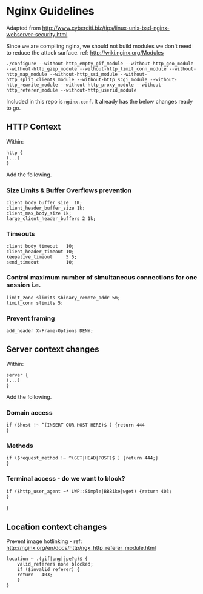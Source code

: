 
# Nginx Guidelines

Adapted from http://www.cyberciti.biz/tips/linux-unix-bsd-nginx-webserver-security.html

Since we are compiling nginx, we should not build modules we don't need to reduce the attack surface. ref: http://wiki.nginx.org/Modules 

```
./configure --without-http_empty_gif_module --without-http_geo_module --without-http_gzip_module --without-http_limit_conn_module --without-http_map_module --without-http_ssi_module --without-http_split_clients_module --without-http_scgi_module --without-http_rewrite_module --without-http_proxy_module --without-http_referer_module --without-http_userid_module
```

Included in this repo is ```nginx.conf```. It already has the below changes ready to go.

## HTTP Context

Within: 

	http {
	(...)
	}

Add the following.
 
### Size Limits & Buffer Overflows prevention


	client_body_buffer_size  1K;
	client_header_buffer_size 1k;
	client_max_body_size 1k;
	large_client_header_buffers 2 1k;


### Timeouts


	client_body_timeout   10;
	client_header_timeout 10;
	keepalive_timeout     5 5;
	send_timeout          10;


### Control maximum number of simultaneous connections for one session i.e.


	limit_zone slimits $binary_remote_addr 5m;
	limit_conn slimits 5;

### Prevent framing

	add_header X-Frame-Options DENY;

## Server context changes

Within:


	server {
	(...)
	}


Add the following.

### Domain access

	if ($host !~ ^(INSERT OUR HOST HERE)$ ) {return 444
	}

### Methods

	if ($request_method !~ ^(GET|HEAD|POST)$ ) {return 444;}
	}

### Terminal access - do we want to block?

	if ($http_user_agent ~* LWP::Simple|BBBike|wget) {return 403;
	}
}

## Location context changes

Prevent image hotlinking - ref: http://nginx.org/en/docs/http/ngx_http_referer_module.html

	location ~ .(gif|png|jpe?g)$ {
		valid_referers none blocked; 
		if ($invalid_referer) {
		return   403;
		}
	}